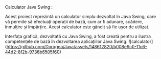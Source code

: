 Calculator Java Swing :

Acest proiect reprezintă un calculator simplu dezvoltat în Java Swing, care vă permite să efectuați operații de bază, cum ar fi adunare, scădere, înmulțire și împărțire. Acest calculator este gândit să fie ușor de utilizat.

Interfața grafică, dezvoltată cu Java Swing, a fost creată pentru a ilustra competențele de bază în dezvoltarea aplicațiilor Java Swing.
![calculator]
(https://github.com/Dorogea/Java/assets/148612820/b008e9c0-11c6-44d2-8f2b-9736b6505f60)
